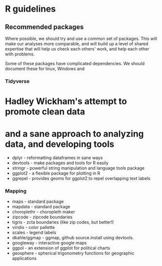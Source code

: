 # R guidelines

## Recommended packages
Where possible, we should try and use a common set of packages. This will make our analyses more comparable, and will build up a level of shared expertise that will help us check each others' work, and help each other with problems.

Some of these packages have complicated dependencies. We should document these for linux, Windows and 

### Tidyverse
# Hadley Wickham's attempt to promote clean data 
# and a sane approach to analyzing data, and developing tools
* dplyr         - reformatting dataframes in sane ways
* devtools      - make packages and tools for R easily
* stringr       - powerful string manipulation and language tools package
* ggplot2       - a flexible package for plotting in R 
* ggrepel       - provides geoms for ggplot2 to repel overlapping text labels

### Mapping
* maps          - standard package
* mapdata       - standard package
* choroplethr   - choropleth maker
* zipcode       - zipcode boundaries
* tigris        - zcta boundaries (like zip codes, but better!)
* viridis       - color pallette
* scales        - legend labels
* dkahle/ggmap  - ggmap, github source.install using devtools.
* googleway     - interactive google maps
* ggpol         - an extension of ggplot for political charts
* geosphere     - spherical trigonometry functions for geographic applications


